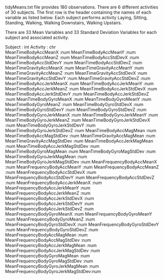 tidyMeans.txt file provides 180 observations. 
There are 6 different activities of 30 subjects.
The first row is the header containing the names of each variable as listed below.
Each subject performs activity Laying, Sitting, Standing, Walking, Walking Downstairs, Walking Upstairs.

There are 33 Mean Variables and 33 Standard Deviation Variables for each subject and associated activity.

Subject : int 
Activity : chr  
MeanTimeBodyAccMeanX :num
MeanTimeBodyAccMeanY :num
MeanTimeBodyAccMeanZ :num
MeanTimeBodyAccStdDevX :num
MeanTimeBodyAccStdDevY :num
MeanTimeBodyAccStdDevZ :num
MeanTimeGravityAccMeanX :num
MeanTimeGravityAccMeanY :num
MeanTimeGravityAccMeanZ :num
MeanTimeGravityAccStdDevX :num
MeanTimeGravityAccStdDevY :num
MeanTimeGravityAccStdDevZ :num
MeanTimeBodyAccJerkMeanX :num
MeanTimeBodyAccJerkMeanY :num
MeanTimeBodyAccJerkMeanZ :num
MeanTimeBodyAccJerkStdDevX :num
MeanTimeBodyAccJerkStdDevY :num
MeanTimeBodyAccJerkStdDevZ :num
MeanTimeBodyGyroMeanX :num
MeanTimeBodyGyroMeanY :num
MeanTimeBodyGyroMeanZ :num
MeanTimeBodyGyroStdDevX :num
MeanTimeBodyGyroStdDevY :num
MeanTimeBodyGyroStdDevZ :num
MeanTimeBodyGyroJerkMeanX :num
MeanTimeBodyGyroJerkMeanY :num
MeanTimeBodyGyroJerkMeanZ :num
MeanTimeBodyGyroJerkStdDevX :num
MeanTimeBodyGyroJerkStdDevY :num
MeanTimeBodyGyroJerkStdDevZ :num
MeanTimeBodyAccMagMean :num
MeanTimeBodyAccMagStdDev :num
MeanTimeGravityAccMagMean :num
MeanTimeGravityAccMagStdDev :num
MeanTimeBodyAccJerkMagMean :num
MeanTimeBodyAccJerkMagStdDev :num
MeanTimeBodyGyroMagMean :num
MeanTimeBodyGyroMagStdDev :num
MeanTimeBodyGyroJerkMagMean :num
MeanTimeBodyGyroJerkMagStdDev :num
MeanFrequencyBodyAccMeanX :num
MeanFrequencyBodyAccMeanY :num
MeanFrequencyBodyAccMeanZ :num
MeanFrequencyBodyAccStdDevX :num
MeanFrequencyBodyAccStdDevY :num
MeanFrequencyBodyAccStdDevZ :num
MeanFrequencyBodyAccJerkMeanX :num
MeanFrequencyBodyAccJerkMeanY :num
MeanFrequencyBodyAccJerkMeanZ :num
MeanFrequencyBodyAccJerkStdDevX :num
MeanFrequencyBodyAccJerkStdDevY :num
MeanFrequencyBodyAccJerkStdDevZ :num
MeanFrequencyBodyGyroMeanX :num
MeanFrequencyBodyGyroMeanY :num
MeanFrequencyBodyGyroMeanZ :num
MeanFrequencyBodyGyroStdDevX :num
MeanFrequencyBodyGyroStdDevY :num
MeanFrequencyBodyGyroStdDevZ :num
MeanFrequencyBodyAccMagMean :num
MeanFrequencyBodyAccMagStdDev :num
MeanFrequencyBodyAccJerkMagMean :num
MeanFrequencyBodyAccJerkMagStdDev :num
MeanFrequencyBodyGyroMagMean :num
MeanFrequencyBodyGyroMagStdDev :num
MeanFrequencyBodyGyroJerkMagMean :num
MeanFrequencyBodyGyroJerkMagStdDev:num


